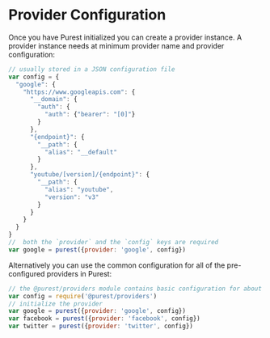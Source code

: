 
# Provider Configuration

Once you have Purest initialized you can create a provider instance. A provider instance needs at minimum provider name and provider configuration:

```js
// usually stored in a JSON configuration file
var config = {
  "google": {
    "https://www.googleapis.com": {
      "__domain": {
        "auth": {
          "auth": {"bearer": "[0]"}
        }
      },
      "{endpoint}": {
        "__path": {
          "alias": "__default"
        }
      },
      "youtube/[version]/{endpoint}": {
        "__path": {
          "alias": "youtube",
          "version": "v3"
        }
      }
    }
  }
}
//  both the `provider` and the `config` keys are required
var google = purest({provider: 'google', config})
```

Alternatively you can use the common configuration for all of the pre-configured providers in Purest:

```js
// the @purest/providers module contains basic configuration for about 150 providers
var config = require('@purest/providers')
// initialize the provider
var google = purest({provider: 'google', config})
var facebook = purest({provider: 'facebook', config})
var twitter = purest({provider: 'twitter', config})
```
